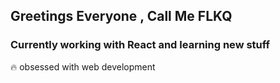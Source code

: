  ## Greetings Everyone , Call Me FLKQ

### Currently working with React and learning new stuff 

🔥 obsessed with web development







